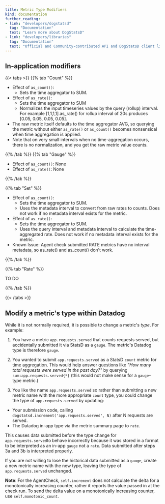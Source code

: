 ```yaml
---
title: Metric Type Modifiers
kind: documentation
further_reading:
- link: "developers/dogstatsd"
  tag: "Documentation"
  text: "Learn more about DogStatsD"
- link: "developers/libraries"
  tag: "Documentation"
  text: "Official and Community-contributed API and DogStatsD client libraries"
---
```


## In-application modifiers

{{< tabs >}}
{{% tab "Count" %}}

* Effect of `as_count()`:
    * Sets the time aggregator to SUM.
* Effect of `as_rate()`:
    * Sets the time aggregator to SUM
    * Normalizes the input timeseries values by the query (rollup) interval. For example [1,1,1,1].as_rate() for rollup interval of 20s produces [0.05, 0.05, 0.05, 0.05].
* The raw metric itself defaults to the time aggregator AVG, so querying the metric without either `as_rate()` or `as_count()` becomes nonsensical when time aggregation is applied.
* Note that on very small intervals when no time-aggregation occurs, there is no normalization, and you get the raw metric value counts.

{{% /tab %}}
{{% tab "Gauge" %}}

* Effect of `as_count()`: None
* Effect of `as_rate()`: None

{{% /tab %}}

{{% tab "Set" %}}

* Effect of `as_count()`:
    * Sets the time aggregator to SUM.
    * Uses the metadata interval to convert from raw rates to counts. Does not work if no metadata interval exists for the metric.
* Effect of `as_rate()`:
    * Sets the time aggregator to SUM.
    * Uses the query interval and metadata interval to calculate the time-aggregated rate. Does not work if no metadata interval exists for the metric.
* Known Issue: Agent check submitted RATE metrics have no interval metadata, so as_rate() and as_count() don't work.

{{% /tab %}}

{{% tab "Rate" %}}

TO DO

{{% /tab %}}

{{< /tabs >}}


## Modify a metric's type within Datadog

While it is not normally required, it is possible to change a metric's _type_. For example:

1. You have a metric `app.requests.served` that counts requests served, but accidentally submitted it via StatsD as a `gauge`. The metric's Datadog type is therefore `gauge`.

2. You wanted to submit `app.requests.served` as a StatsD `count` metric for time aggregation. This would help answer questions like _"How many total requests were served in the past day?"_ by querying `sum:app.requests.served{*}` (this would not make sense for a `gauge`-type  metric.)

3. You like the name `app.requests.served` so rather than submitting a new metric name with the more appropriate `count` type, you could change the type of `app.requests.served` by updating:
  * Your submission code, calling `dogstatsd.increment('app.requests.served', N)` after N requests are served.
  * The Datadog in-app type via the metric summary page to `rate`.

This causes data submitted before the type change for `app.requests.served`to behave incorrectly because it was stored in a format to be interpreted as an in-app `gauge` not a `rate`. Data submitted after steps 3a and 3b
is interpreted properly.

If you are not willing to lose the historical data submitted as a `gauge`, create a new metric name with the new type, leaving the type of `app.requests.served` unchanged.

**Note**: For the AgentCheck, `self.increment` does not calculate the delta for a monotonically increasing counter, rather it reports the value passed in at the check run. To send the delta value on a monotonically increasing counter, use `self.monotonic_count`.
